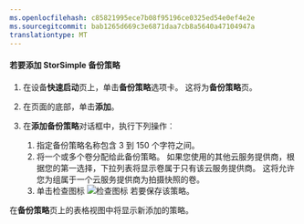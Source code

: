 ```yaml
---
ms.openlocfilehash: c85821995ece7b08f95196ce0325ed54e0ef4e2e
ms.sourcegitcommit: bab1265d669c3e6871daa7cb8a5640a47104947a
translationtype: MT
---
```

<properties 
   pageTitle="添加 StorSimple 备份策略"
   description="说明如何使用 StorSimple 管理器服务以创建一个备份策略。"
   services="storsimple"
   documentationCenter="NA"
   authors="alkohli"
   manager="carolz"
   editor="" />
<tags 
   ms.service="storsimple"
   ms.devlang="NA"
   ms.topic="article"
   ms.tgt_pltfrm="NA"
   ms.workload="TBD"
   ms.date="08/13/2015"
   ms.author="alkohli" />

#### 若要添加 StorSimple 备份策略

1. 在设备**快速启动**页上，单击**备份策略**选项卡。 这将为**备份策略**页。

2. 在页面的底部，单击**添加**。

3. 在**添加备份策略**对话框中，执行下列操作︰

    1. 指定备份策略名称包含 3 到 150 个字符之间。
    2. 将一个或多个卷分配给此备份策略。 如果您使用的其他云服务提供商，根据您的第一选择，下拉列表将显示卷属于只有该云服务提供商。 这将允许您为组属于一个云服务提供商为拍摄快照的卷。
    3. 单击检查图标 ![检查图标](./media/storsimple-add-backup-policy/HCS_CheckIcon-include.png) 若要保存该策略。

在**备份策略**页上的表格视图中将显示新添加的策略。
 



